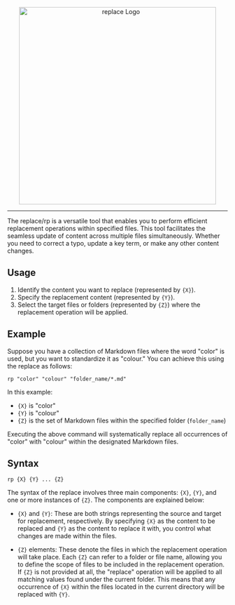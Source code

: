 <p align="center">
 <img width="450" src="https://github.com/theiskaa/replace/assets/59066341/3959ea69-a62e-4aed-bb99-cbc92db7253e" alt="replace Logo">
</p>

---

The replace/rp is a versatile tool that enables you to perform efficient replacement operations within specified files. This tool facilitates the seamless update of content across multiple files simultaneously. Whether you need to correct a typo, update a key term, or make any other content changes.

## Usage

1. Identify the content you want to replace (represented by `{X}`).
2. Specify the replacement content (represented by `{Y}`).
3. Select the target files or folders (represented by `{Z}`) where the replacement operation will be applied.

## Example

Suppose you have a collection of Markdown files where the word "color" is used, but you want to standardize it as "colour." You can achieve this using the replace as follows:

```shell
rp "color" "colour" "folder_name/*.md"
```

In this example:
- `{X}` is "color"
- `{Y}` is "colour"
- `{Z}` is the set of Markdown files within the specified folder (`folder_name`)

Executing the above command will systematically replace all occurrences of "color" with "colour" within the designated Markdown files.

## Syntax
```
rp {X} {Y} ... {Z}
```

The syntax of the replace involves three main components: `{X}`, `{Y}`, and one or more instances of `{Z}`. The components are explained below:

- `{X}` and `{Y}`: These are both strings representing the source and target for replacement, respectively. By specifying `{X}` as the content to be replaced and `{Y}` as the content to replace it with, you control what changes are made within the files.

- `{Z}` elements: These denote the files in which the replacement operation will take place. Each `{Z}` can refer to a folder or file name, allowing you to define the scope of files to be included in the replacement operation. If `{Z}` is not provided at all, the "replace" operation will be applied to all matching values found under the current folder. This means that any occurrence of `{X}` within the files located in the current directory will be replaced with `{Y}`.
